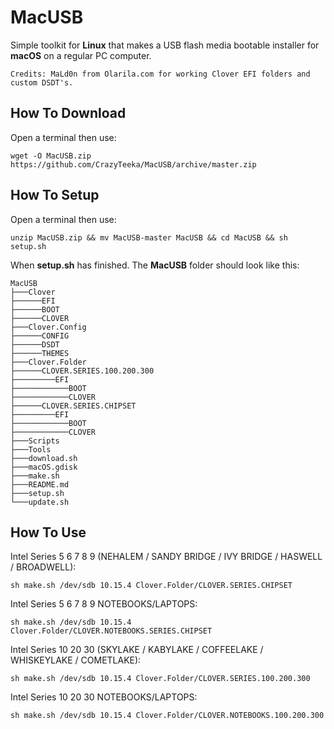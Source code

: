 # MacUSB
Simple toolkit for **Linux** that makes a USB flash media bootable installer for **macOS** on a regular PC computer.
```
Credits: MaLd0n from Olarila.com for working Clover EFI folders and custom DSDT's.
```

## How To Download
Open a terminal then use:
```
wget -O MacUSB.zip https://github.com/CrazyTeeka/MacUSB/archive/master.zip
```

## How To Setup
Open a terminal then use:
```
unzip MacUSB.zip && mv MacUSB-master MacUSB && cd MacUSB && sh setup.sh
```
When **setup.sh** has finished. The **MacUSB** folder should look like this:
```
MacUSB
├───Clover
├──────EFI
├──────BOOT
├──────CLOVER
├───Clover.Config
├──────CONFIG
├──────DSDT
├──────THEMES
├───Clover.Folder
├──────CLOVER.SERIES.100.200.300
├─────────EFI
├────────────BOOT
├────────────CLOVER
├──────CLOVER.SERIES.CHIPSET
├─────────EFI
├────────────BOOT
├────────────CLOVER
├───Scripts
├───Tools
├───download.sh
├───macOS.gdisk
├───make.sh
├───README.md
├───setup.sh
└───update.sh
```

## How To Use
Intel Series 5 6 7 8 9 (NEHALEM / SANDY BRIDGE / IVY BRIDGE / HASWELL / BROADWELL):
```
sh make.sh /dev/sdb 10.15.4 Clover.Folder/CLOVER.SERIES.CHIPSET
```
Intel Series 5 6 7 8 9 NOTEBOOKS/LAPTOPS:
```
sh make.sh /dev/sdb 10.15.4 Clover.Folder/CLOVER.NOTEBOOKS.SERIES.CHIPSET
```
Intel Series 10 20 30 (SKYLAKE / KABYLAKE / COFFEELAKE / WHISKEYLAKE / COMETLAKE):
```
sh make.sh /dev/sdb 10.15.4 Clover.Folder/CLOVER.SERIES.100.200.300
```
Intel Series 10 20 30 NOTEBOOKS/LAPTOPS:
```
sh make.sh /dev/sdb 10.15.4 Clover.Folder/CLOVER.NOTEBOOKS.100.200.300
```
